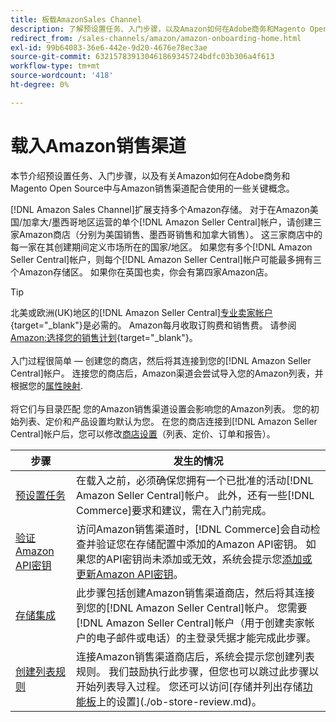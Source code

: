 ```yaml
---
title: 板载AmazonSales Channel
description: 了解预设置任务、入门步骤，以及Amazon如何在Adobe商务和Magento Open Source中与AmazonSales Channel配合使用。
redirect_from: /sales-channels/amazon/amazon-onboarding-home.html
exl-id: 99b64083-36e6-442e-9d20-4676e78ec3ae
source-git-commit: 632157839130461869345724bdfc03b306a4f613
workflow-type: tm+mt
source-wordcount: '418'
ht-degree: 0%

---
```


# 载入Amazon销售渠道

本节介绍预设置任务、入门步骤，以及有关Amazon如何在Adobe商务和Magento Open Source中与Amazon销售渠道配合使用的一些关键概念。

[!DNL Amazon Sales Channel]扩展支持多个Amazon存储。 对于在Amazon美国/加拿大/墨西哥地区运营的单个[!DNL Amazon Seller Central]帐户，请创建三家Amazon商店（分别为美国销售、墨西哥销售和加拿大销售）。 这三家商店中的每一家在其创建期间定义市场所在的国家/地区。 如果您有多个[!DNL Amazon Seller Central]帐户，则每个[!DNL Amazon Seller Central]帐户可能最多拥有三个Amazon存储区。 如果你在英国也卖，你会有第四家Amazon店。

>[!TIP]
>
>北美或欧洲(UK)地区的[!DNL Amazon Seller Central][专业卖家帐户](https://sell.amazon.com/){target=&quot;_blank&quot;}是必需的。 Amazon每月收取订购费和销售费。 请参阅[Amazon:选择您的销售计划](https://sell.amazon.com/pricing.html){target=&quot;_blank&quot;}。<br><br>
>入门过程很简单 — 创建您的商店，然后将其连接到您的[!DNL Amazon Seller Central]帐户。
>连接您的商店后，Amazon渠道会尝试导入您的Amazon列表，并根据您的[属性映射](./attributes-view.md).<br><br>将它们与目录匹配
>您的Amazon销售渠道设置会影响您的Amazon列表。 您的初始列表、定价和产品设置均默认为您。 在您的商店连接到[!DNL Amazon Seller Central]帐户后，您可以修改[商店设置](./ob-store-review.md)（列表、定价、订单和报告）。

| 步骤 | 发生的情况 |
|--- |--- |
| [预设置任务](./amazon-pre-setup-tasks.md) | 在载入之前，必须确保您拥有一个已批准的活动[!DNL Amazon Seller Central]帐户。 此外，还有一些[!DNL Commerce]要求和建议，需在入门前完成。 |
| [验证Amazon API密钥](./amazon-verify-api-key.md) | 访问Amazon销售渠道时，[!DNL Commerce]会自动检查并验证您在存储配置中添加的Amazon API密钥。 如果您的API密钥尚未添加或无效，系统会提示您[添加或更新Amazon API密钥](./amazon-verify-api-key.md)。 |
| [存储集成](./store-integration.md) | 此步骤包括创建Amazon销售渠道商店，然后将其连接到您的[!DNL Amazon Seller Central]帐户。 您需要[!DNL Amazon Seller Central]帐户（用于创建卖家帐户的电子邮件或电话）的主登录凭据才能完成此步骤。 |
| [创建列表规则](./ob-create-listing-rule.md) | 连接Amazon销售渠道商店后，系统会提示您创建列表规则。 我们鼓励执行此步骤，但您也可以跳过此步骤以开始列表导入过程。 您还可以访问[存储并列出存储[功能板](./amazon-store-dashboard.md)上的设置](./ob-store-review.md)。 |
